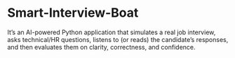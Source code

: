 # Smart-Interview-Boat
It’s an AI-powered Python application that simulates a real job interview, asks technical/HR questions, listens to (or reads) the candidate’s responses, and then evaluates them on clarity, correctness, and confidence.
